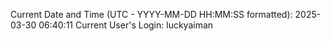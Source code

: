 Current Date and Time (UTC - YYYY-MM-DD HH:MM:SS formatted): 2025-03-30 06:40:11
Current User's Login: luckyaiman
